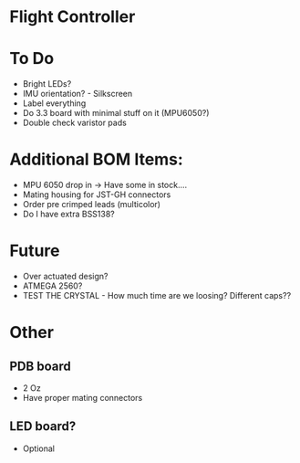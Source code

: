 # Flight Controller
# To Do
- Bright LEDs?
- IMU orientation? - Silkscreen
- Label everything
- Do 3.3 board with minimal stuff on it (MPU6050?)
- Double check varistor pads

# Additional BOM Items:
- MPU 6050 drop in -> Have some in stock....
- Mating housing for JST-GH connectors
- Order pre crimped leads (multicolor)
- Do I have extra BSS138?

# Future
- Over actuated design? 
- ATMEGA 2560?
- TEST THE CRYSTAL - How much time are we loosing? Different caps??

# Other
## PDB board
- 2 Oz 
- Have proper mating connectors

## LED board?
- Optional